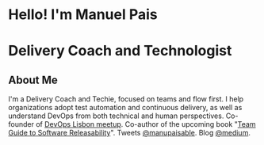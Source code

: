 # Hello! I'm Manuel Pais
# Delivery Coach and Technologist

## About Me

I'm a Delivery Coach and Techie, focused on teams and flow first. I help organizations adopt test automation and continuous delivery, as well as understand DevOps from both technical and human perspectives. Co-founder of [DevOps Lisbon meetup](http://devopslisbon.com/). Co-author of the upcoming book "[Team Guide to Software Releasability](https://skeltonthatcher.com/publications/team-guide-software-releasability)". Tweets [@manupaisable](https://twitter.com/manupaisable). Blog [@medium](https://medium.com/@manupaisable). 
